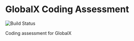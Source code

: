 # GlobalX Coding Assessment

![Build Status](https://travis-ci.com/charliedua/globalx-coding-assessment.svg?branch=main&status=started)

Coding assessment for GlobalX
